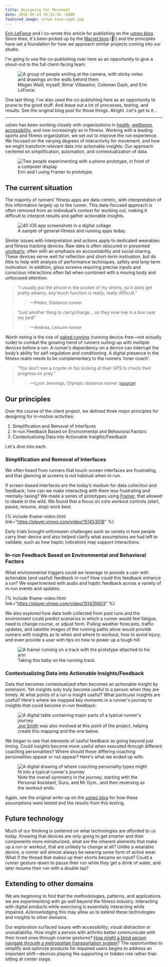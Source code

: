 ```yaml
---
title: Designing For Movement
date: 2016-09-24 15:33:56 -0400
featured_image: ustwo-team-nypd.jpg
---
```


[Erin LeForce](http://twitter.com/ErinLeForce) and I co-wrote this article for publishing on the [ustwo blog](http://ustwo.com/blog/designing-for-movement). Since then, it's been picked up by the [Marvel blog](http://blog.marvelapp.com/designing-for-movement) (🎉!) and the principles have set a foundation for how we approach similar projects coming into our studio.

I'm going to use the co-publishing over here as an opportunity to give a shout-out to the full client-facing team:

<figure>
  <img data-src="https://ik.imagekit.io/dw/notes/designing-for-movement/ustwo-team-nypd.jpg" alt="A group of people smiling at the camera, with sticky notes and drawings on the walls behind them">
  <figcaption>Megan Wald, myself, Rimar Villaseñor, Coleman Dash, and Erin LeForce.</figcaption>
</figure>

One last thing: I've also used the co-publishing here as an opportunity to prune to the good stuff. And leave out a lot of processes, testing, and results. See the original blog post for those things. Alright. Let's get to it...

<hr>

ustwo has been working closely with organizations in [health](http://moodnotes.thriveport.com/), [wellbeing](http://pauseable.com/), [accessibility](http://wayfindr.net/), and now increasingly so in fitness. Working with a leading sports and fitness organization, we set out to improve the run experience. We focused on the varying degrees of interactivity for movement, and how we might transform relevant data into actionable insights. Our approach centered on simplification, automation, and contextualization of data.

<figure>
  <img data-src="https://ik.imagekit.io/dw/notes/designing-for-movement/erin-danny-framer.jpg" alt="Two people experimenting with a phone prototype, in front of a computer display">
  <figcaption>Erin and I using Framer to prototype.</figcaption>
</figure>

## The current situation

The majority of runners’ fitness apps are data-centric, with interpretation of this information largely up to the runner. This data-focused approach is often removed from an individual’s context for working out, making it difficult to interpret results and gather actionable insights.

<figure>
  <img data-src="https://ik.imagekit.io/dw/notes/designing-for-movement/fitness-apps-landscape.jpg" alt="40 iOS app screenshots in a digital collage">
  <figcaption>A sample of general-fitness and running apps today.</figcaption>
</figure>

Similar issues with interpretation and actions apply to dedicated wearables and fitness tracking devices. Raw data is often obscured or presented [unclearly](http://twitter.com/EdwardTufte/status/289208399621672960?); often with an emphasis on accountability and social sharing. These devices serve well for reflection and short-term motivation, but do little to help with analysis of performance techniques, safety and long-term motivation. In addition, glass screens requiring precise inputs and conscious interactions often fail when combined with a moving body and unfocused attention.

> “I usually put the phone in the pocket of my shorts, so it does get pretty steamy, any touch function is really, really difficult.”
>
> > —Pedro, Distance runner

> “Just another thing to carry/charge… so they now live in a box near my bed!”
>
> > —Andrea, Leisure runner

Worth noting is the rise of [naked running](http://www.youtube.com/watch?v=TQmXMM1f8mM) (running device-free—not actually nude) to combat the growing trend of runners suiting-up with multiple devices before a run. A runner’s dependency on a device can interrupt the body’s ability for self-regulation and conditioning. A digital presence in the fitness realm needs to be complementary to the runners ‘inner coach’.

> “You don’t see a coyote or fox looking at their GPS to check their progress on prey.”
>
> > —Lynn Jennings, Olympic distance runner ([source](http://online.wsj.com/articles/how-to-run-nakedand-love-it-1401323053))

## Our principles

Over the course of the client project, we defined three major principles for designing for in-motion activities:

1. Simplification and Removal of Interfaces
2. In-run Feedback Based on Environmental and Behavioral Factors
3. Contextualizing Data into Actionable Insights/Feedback

Let's dive into each.

### Simplification and Removal of Interfaces

We often heard from runners that touch-screen interfaces are frustrating, and that glancing at screens is not habitual when in-run.

If screen-based interfaces are the today’s medium for data collection and feedback, how can we make interacting with them less frustrating and mentally-taxing? We made a series of prototypes using [Framer](http://framer.com), that allowed to ideate in the wild. We found that a focus on core workout controls (start, pause, resume, stop) work best.

{% include iframe-video.html link="https://player.vimeo.com/video/151453518" %}

Early trials brought unforeseen challenges such as variety in how people carry their device and also helped clarify what assumptions we had left to validate; such as how haptic (vibration) may support interactions.

### In-run Feedback Based on Environmental and Behavioral Factors

What environmental triggers could we leverage to provide a user with actionable (and useful) feedback in-run? How could this feedback enhance a run? We experimented with audio and haptic feedback across a variety of in-run events and updates.

{% include iframe-video.html link="https://player.vimeo.com/video/151435603" %}

We also explored how data both collected from past runs and the environment could predict scenarios in which a runner would feel fatigue, need to change course, or adjust form. Pulling weather forecasts, traffic updates, and satellite images of the running paths alone would provide runners with insights as to when and where to workout, how to avoid injury, and even provide a user with tips on how to power up a tough hill.

<figure>
  <img data-src="https://ik.imagekit.io/dw/notes/designing-for-movement/east-river-park-running-track.jpg" alt="A trainer running on a track with the prototype attached to his arm">
  <figcaption>Taking this baby on the running track.</figcaption>
</figure>

### Contextualizing Data into Actionable Insights/Feedback

Data that becomes contextualized often becomes an actionable insight by extension. Yet insights only truly become useful to a person when they are timely. At what points of a run is insight useful? What particular insights are useful? Here's where we mapped key moments in a runner's journey to insights that could become in-run feedback:

<figure>
  <img data-src="https://ik.imagekit.io/dw/notes/designing-for-movement/coach-characteristics.jpg" alt="A digital table containing major parts of a typical runner's journey">
  <figcaption><a href="http://www.josephsmithdesign.com" target="_blank">Joe Smith</a> was also involved at this point of the project, helping create this mapping and the one below.</figcaption>
</figure>

We began to see that elements of useful feedback as going beyond just timing. Could insights become more useful when executed through different coaching personalities? Where should these differing coaching personalities appear or not appear? Here's what we ended up with:

<figure>
  <img data-src="https://ik.imagekit.io/dw/notes/designing-for-movement/coach-types.jpg" alt="A digital drawing of where coaching personality types might fit into a typical runner's journey ">
  <figcaption>Note the overall symmetry in the journey; starting with the Personal Assistant, Guru, and Mr Gym...and then reversing as the workout ends.</figcaption>
</figure>

Again, see the original write-up on the [ustwo blog](http://ustwo.com/blog/designing-for-movement) for how these assumptions were tested and the results from this testing.

## Future technology

Much of our thinking is centered on what technologies are afforded to us today. Knowing that devices are only going to get smarter and their components more miniaturized, what are the inherent elements that make up a run or workout, that are unlikely to change at all? Unlike a wearable device, a runner will almost always be wearing some form of active wear. What if the thread that makes up their shorts became an input? Could a runner gesture-down to pause their run while they get a drink of water, and later resume their run with a double tap?

## Extending to other domains

We are beginning to find that the methodologies, patterns, and applications we are experimenting with go well beyond the fitness industry. Interacting with digital products while exercising is essentially interacting while impaired. Acknowledging this may allow us to extend these technologies and insights to other domains.

Our exploration surfaced issues with accessibility; visual distraction or unavailability. How might a person with arthritis better communicate with their loved ones through coarse gestures? [How might a blind person navigate through a metropolitan transportation system](http://www.wayfindr.net/)? The opportunities to simplify and optimize products for impaired users begins to address an important shift—devices playing the supporting or hidden role rather than sitting at center stage.
